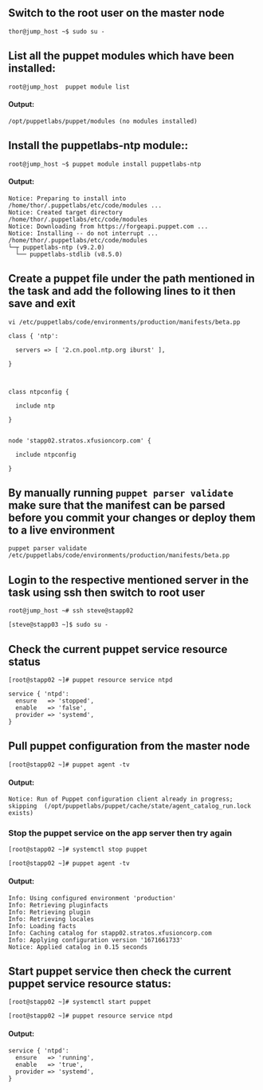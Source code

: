 ## Switch to the root user on the master node 
```
thor@jump_host ~$ sudo su -
```
## List  all the puppet modules which have been installed:
```
root@jump_host  puppet module list
```
#### Output:
```
/opt/puppetlabs/puppet/modules (no modules installed)
``` 
## Install the puppetlabs-ntp module::
```
root@jump_host ~$ puppet module install puppetlabs-ntp
```
#### Output:
```
Notice: Preparing to install into /home/thor/.puppetlabs/etc/code/modules ...
Notice: Created target directory /home/thor/.puppetlabs/etc/code/modules
Notice: Downloading from https://forgeapi.puppet.com ...
Notice: Installing -- do not interrupt ...
/home/thor/.puppetlabs/etc/code/modules
└─┬ puppetlabs-ntp (v9.2.0)
  └── puppetlabs-stdlib (v8.5.0)
```  
  
## Create a puppet file under the path mentioned in the task and add the following lines to it then save and exit 
  
```  
vi /etc/puppetlabs/code/environments/production/manifests/beta.pp
```
```
class { 'ntp':

  servers => [ '2.cn.pool.ntp.org iburst' ],

}



class ntpconfig {

  include ntp

}


node 'stapp02.stratos.xfusioncorp.com' {

  include ntpconfig

}
```
## By manually running `puppet parser validate` make sure that the manifest can be parsed before you commit your changes or deploy them to a live environment 
```
puppet parser validate /etc/puppetlabs/code/environments/production/manifests/beta.pp
```

## Login to the respective mentioned server in the task using ssh then switch to root user

```
root@jump_host ~# ssh steve@stapp02
```
```
[steve@stapp03 ~]$ sudo su -
```

## Check the current puppet service resource status

```
[root@stapp02 ~]# puppet resource service ntpd
```
```
service { 'ntpd':
  ensure   => 'stopped',
  enable   => 'false',
  provider => 'systemd',
}
```

## Pull puppet configuration from the master node
```
[root@stapp02 ~]# puppet agent -tv
```
#### Output: 
```
Notice: Run of Puppet configuration client already in progress; skipping  (/opt/puppetlabs/puppet/cache/state/agent_catalog_run.lock exists)
```

### Stop the puppet service on the app server then try again 
```
[root@stapp02 ~]# systemctl stop puppet
```
```
[root@stapp02 ~]# puppet agent -tv
```

#### Output:
```
Info: Using configured environment 'production'
Info: Retrieving pluginfacts
Info: Retrieving plugin
Info: Retrieving locales
Info: Loading facts
Info: Caching catalog for stapp02.stratos.xfusioncorp.com
Info: Applying configuration version '1671661733'
Notice: Applied catalog in 0.15 seconds
```
## Start puppet service then check the current puppet service resource status:
```
[root@stapp02 ~]# systemctl start puppet
```
```
[root@stapp02 ~]# puppet resource service ntpd
```
#### Output:
```
service { 'ntpd':
  ensure   => 'running',
  enable   => 'true',
  provider => 'systemd',
}
```
